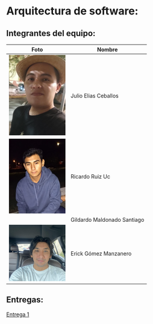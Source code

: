 # Arquitectura de software:

## Integrantes del equipo:


|Foto                   | Nombre                          |
|-----------------------|---------------------------------|
| <img src="./assets/Julio_Ceballos.jpeg" width="150px">  | Julio Elias Ceballos | 
| <img src="./assets/Ricardo_Ruiz.jpeg" width="150px">  | Ricardo Ruiz Uc     | 
| <img src="" width="150px">  | Gildardo Maldonado Santiago    | 
| <img src="./assets/Erick_Gomez.jpg" width="150px">| Erick Gómez Manzanero       | 



## Entregas:

[Entrega 1](./entrega1)
